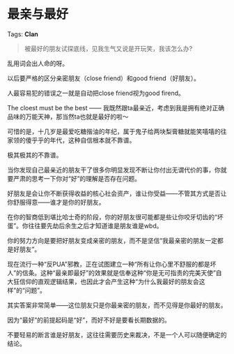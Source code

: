 # 最亲与最好

Tags: **Clan**

> 被最好的朋友试探底线，见我生气又说是开玩笑，我该怎么办?



乱用词会出人命的呀。

以后要严格的区分亲密朋友（close friend）和good friend（好朋友）。

人最容易犯的错误之一就是自动把close friend视为good firend。

The cloest must be the best —— 我既然跟ta最亲近，考虑到我是拥有绝对正确品味的万能天神，那当然ta也就是最好的啦～

可惜的是，十几岁是最爱吃糖揩油的年纪，属于鬼子给两块梨膏糖就能笑嘻嘻的往家领的傻乎乎的年代，这种自信根本就不靠谱。

极其极其的不靠谱。

当你发现自己最亲近的朋友干了很多你明显发现不断让你付出无谓代价的事，你就要严肃的思考一下你对“好”的理解是否存在问题。

好朋友是会让你不断获得收益的核心社会资产，谁让你受益——不管其方式是否让你舒服得意——谁才是你的好朋友。

在你的智商低到堪比哈士奇的阶段，你的好朋友很可能都是些让你咬牙切齿的“坏蛋”。你往往要先劫后余生之后才知道谁是朋友谁是wbd。

你的努力方向是要把好朋友变成亲密的朋友，而不是坚信“我最亲密的朋友一定都是好朋友”。

现在流行一种“反PUA”邪教，正在试图建立一种“所有让你心里不舒服的都是坏人”的信条。这种“最亲即最好”的效果就是信奉这种“你是无可指责的完美天使”自大狂信仰的直观逻辑结果，也因此才会产生这种“为什么我最好的朋友会这样”的“问题”。

其实答案非常简单——这位朋友只是你最亲密的朋友，而不见得是你最好的朋友。

因为“最好”的前提起码是“好”，而好不好是要看长期数据的。

不要轻易的断言谁是好朋友，这往往需要历史来裁决，不是一个人可以随便确定的结论。




